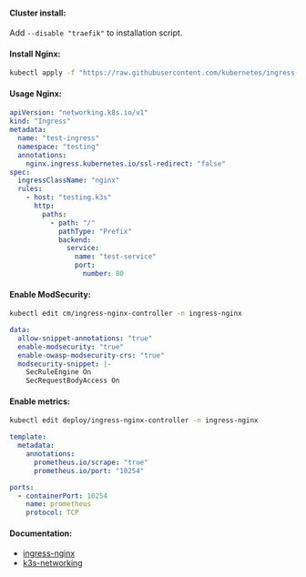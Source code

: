 #### Cluster install:
Add `--disable "traefik"` to installation script.

#### Install Nginx:
```bash
kubectl apply -f "https://raw.githubusercontent.com/kubernetes/ingress-nginx/controller-v1.3.1/deploy/static/provider/cloud/deploy.yaml"
```

#### Usage Nginx:
```yaml
apiVersion: "networking.k8s.io/v1"
kind: "Ingress"
metadata:
  name: "test-ingress"
  namespace: "testing"
  annotations:
    nginx.ingress.kubernetes.io/ssl-redirect: "false"
spec:
  ingressClassName: "nginx"
  rules:
    - host: "testing.k3s"
      http:
        paths:
          - path: "/"
            pathType: "Prefix"
            backend:
              service:
                name: "test-service"
                port:
                  number: 80
```

#### Enable ModSecurity:
```bash
kubectl edit cm/ingress-nginx-controller -n ingress-nginx
```
```yaml
data:
  allow-snippet-annotations: "true"
  enable-modsecurity: "true"
  enable-owasp-modsecurity-crs: "true"
  modsecurity-snippet: |-
    SecRuleEngine On
    SecRequestBodyAccess On
```

#### Enable metrics:
```bash
kubectl edit deploy/ingress-nginx-controller -n ingress-nginx
```
```yaml
template:
  metadata:
    annotations:
      prometheus.io/scrape: "true"
      prometheus.io/port: "10254"
```
```yaml
ports:
  - containerPort: 10254
    name: prometheus
    protocol: TCP
```

#### Documentation:
- [ingress-nginx](https://github.com/kubernetes/ingress-nginx/)
- [k3s-networking](https://docs.k3s.io/networking)
